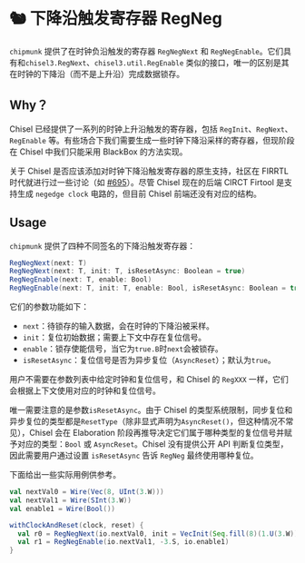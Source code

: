 # 🐿️ 下降沿触发寄存器 RegNeg

`chipmunk` 提供了在时钟负沿触发的寄存器 `RegNegNext` 和 `RegNegEnable`。它们具有和`chisel3.RegNext`、`chisel3.util.RegEnable` 类似的接口，唯一的区别是其在时钟的下降沿（而不是上升沿）完成数据锁存。

## Why？

Chisel 已经提供了一系列的时钟上升沿触发的寄存器，包括 `RegInit`、`RegNext`、`RegEnable` 等。有些场合下我们需要生成一些时钟下降沿采样的寄存器，但现阶段在 Chisel 中我们只能采用 BlackBox 的方法实现。

关于 Chisel 是否应该添加对时钟下降沿触发寄存器的原生支持，社区在 FIRRTL 时代就进行过一些讨论（如 [#695](https://github.com/chipsalliance/firrtl/issues/695)）。尽管 Chisel 现在的后端 CIRCT Firtool 是支持生成 `negedge clock` 电路的，但目前 Chisel 前端还没有对应的结构。

## Usage

`chipmunk` 提供了四种不同签名的下降沿触发寄存器：
```scala
RegNegNext(next: T)
RegNegNext(next: T, init: T, isResetAsync: Boolean = true)
RegNegEnable(next: T, enable: Bool)
RegNegEnable(next: T, init: T, enable: Bool, isResetAsync: Boolean = true)
```

它们的参数功能如下：
- `next`：待锁存的输入数据，会在时钟的下降沿被采样。
- `init`：复位初始数据；需要上下文中存在复位信号。
- `enable`：锁存使能信号，当它为`true.B`时`next`会被锁存。
- `isResetAsync`：复位信号是否为异步复位（`AsyncReset`）；默认为`true`。

用户不需要在参数列表中给定时钟和复位信号，和 Chisel 的 `RegXXX` 一样，它们会根据上下文使用对应的时钟和复位信号。

唯一需要注意的是参数`isResetAsync`。由于 Chisel 的类型系统限制，同步复位和异步复位的类型都是`ResetType`（除非显式声明为`AsyncReset()`，但这种情况不常见），Chisel 会在 Elaboration 阶段再推导决定它们属于哪种类型的复位信号并赋予对应的类型：`Bool` 或 `AsyncReset`。Chisel 没有提供公开 API 判断复位类型，因此需要用户通过设置 `isResetAsync` 告诉 `RegNeg` 最终使用哪种复位。
<!-- 如果用户的设置与实际 Chisel 推导出的复位类型不符，后端代码生成阶段 Firtool 会报错。 -->

下面给出一些实际用例供参考。
```scala
val nextVal0 = Wire(Vec(8, UInt(3.W)))
val nextVal1 = Wire(SInt(3.W))
val enable1 = Wire(Bool())

withClockAndReset(clock, reset) {
  val r0 = RegNegNext(io.nextVal0, init = VecInit(Seq.fill(8)(1.U(3.W))))
  val r1 = RegNegEnable(io.nextVal1, -3.S, io.enable1)
}
```
